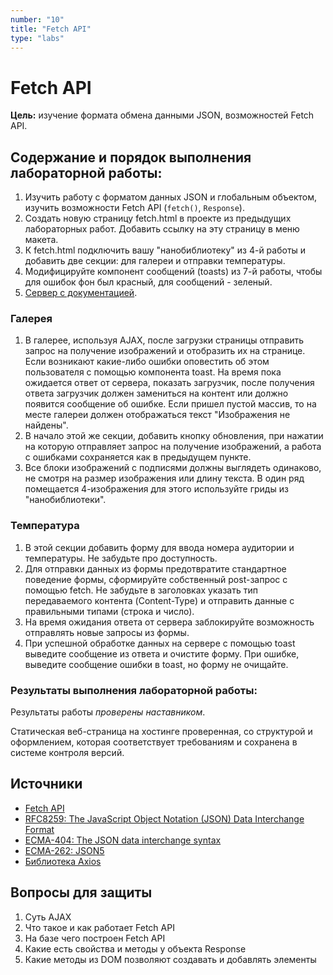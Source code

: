 ```yaml
---
number: "10"
title: "Fetch API"
type: "labs"
---
```


# Fetch API

**Цель:** изучение формата обмена данными JSON, возможностей Fetch API.

## Содержание и порядок выполнения лабораторной работы:

1. Изучить работу с форматом данных JSON и глобальным объектом, изучить возможности Fetch API (`fetch()`, `Response`).
1. Создать новую страницу fetch.html в проекте из предыдущих лабораторных работ. Добавить ссылку на эту страницу в меню макета.
1. К fetch.html подключить вашу "нанобиблиотеку" из 4-й работы и добавить две секции: для галереи и отправки температуры.
1. Модифицируйте компонент сообщений (toasts) из 7-й работы, чтобы для ошибок фон был красный, для сообщений - зеленый.
1. [Сервер с документацией](http://slavaver.space/api/).

### Галерея

1. В галерее, используя AJAX, после загрузки страницы отправить запрос на получение изображений и отобразить их на странице. Если возникают какие-либо ошибки оповестить об этом пользователя с помощью компонента toast. На время пока ожидается ответ от сервера, показать загрузчик, после получения ответа загрузчик должен замениться на контент или должно появится сообщение об ошибке. Если пришел пустой массив, то на месте галереи должен отображаться текст "Изображения не найдены".
1. В начало этой же секции, добавить кнопку обновления, при нажатии на которую отправляет запрос на получение изображений, а работа с ошибками сохраняется как в предыдущем пункте.
1. Все блоки изображений с подписями должны выглядеть одинаково, не смотря на размер изображения или длину текста. В один ряд помещается 4-изображения для этого используйте гриды из "нанобиблиотеки".

### Температура

1. В этой секции добавить форму для ввода номера аудитории и температуры. Не забудьте про доступность.
1. Для отправки данных из формы предотвратите стандартное поведение формы, сформируйте собственный post-запрос с помощью fetch. Не забудьте в заголовках указать тип передаваемого контента (Content-Type) и отправить данные с правильными типами (строка и число).
1. На время ожидания ответа от сервера заблокируйте возможность отправлять новые запросы из формы.
1. При успешной обработке данных на сервере с помощью toast выведите сообщение из ответа и очистите форму. При ошибке, выведите сообщение ошибки в toast, но форму не очищайте.

### Результаты выполнения лабораторной работы:

Результаты работы _проверены наставником_.

Статическая веб-страница на хостинге проверенная, со структурой и оформлением, которая соответствует требованиям и сохранена в системе контроля версий.

## Источники

- [Fetch API](https://developer.mozilla.org/ru/docs/Web/API/Fetch_API)
- [RFC8259: The JavaScript Object Notation (JSON) Data Interchange Format](https://datatracker.ietf.org/doc/html/rfc8259)
- [ECMA-404: The JSON data interchange syntax](https://www.ecma-international.org/publications-and-standards/standards/ecma-404/)
- [ECMA-262: JSON5](https://262.ecma-international.org/11.0/#sec-json-object)
- [Библиотека Axios](https://github.com/axios/axios)

## Вопросы для защиты

1. Суть AJAX
1. Что такое и как работает Fetch API
1. На базе чего построен Fetch API
1. Какие есть свойства и методы у объекта Response
1. Какие методы из DOM позволяют создавать и добавлять элементы
